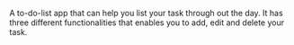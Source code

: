 A to-do-list app that can help you list your task through out the day.
 It has three different functionalities that enables you to add, edit and delete your task.

